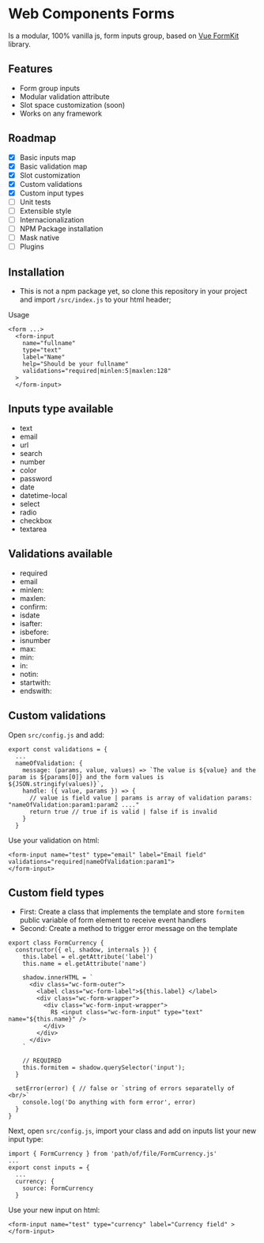 # Web Components Forms

Is a modular, 100% vanilla js, form inputs group, based on [Vue FormKit](https://formkit.com/getting-started/what-is-formkit) library.

## Features
- Form group inputs
- Modular validation attribute
- Slot space customization (soon)
- Works on any framework

## Roadmap
- [x] Basic inputs map
- [x] Basic validation map
- [X] Slot customization
- [X] Custom validations
- [X] Custom input types
- [ ] Unit tests
- [ ] Extensible style
- [ ] Internacionalization
- [ ] NPM Package installation
- [ ] Mask native
- [ ] Plugins

## Installation
 - This is not a npm package yet, so clone this repository in your project and import `/src/index.js` to your html header;

Usage
```
<form ...>
  <form-input 
    name="fullname" 
    type="text" 
    label="Name" 
    help="Should be your fullname"
    validations="required|minlen:5|maxlen:128" 
  >  
  </form-input>
```

## Inputs type available  
- text 
- email            
- url
- search
- number 
- color
- password
- date
- datetime-local
- select
- radio
- checkbox
- textarea 


## Validations available  
- required 
- email            
- minlen:<number>
- maxlen:<number>
- confirm:<other-field-name-above>
- isdate
- isafter:<yyyy-mm-dd>
- isbefore:<yyyy-mm-dd>
- isnumber
- max:<number>
- min:<number>
- in:<values-comma-separatelly> 
- notin:<values-comma-separatelly> 
- startwith:<any>
- endswith:<any>


## Custom validations
Open `src/config.js` and add:
```
export const validations = {
  ...
  nameOfValidation: {
    message: (params, value, values) => `The value is ${value} and the param is ${params[0]} and the form values is ${JSON.stringify(values)}`,
    handle: ({ value, params }) => {
      // value is field value | params is array of validation params: "nameOfValidation:param1:param2 ...."
      return true // true if is valid | false if is invalid
    }
  }
```

Use your validation on html:
```
<form-input name="test" type="email" label="Email field" validations="required|nameOfValidation:param1">
</form-input>
```


## Custom field types
- First: Create a class that implements the template and store `formitem` public variable of form element to receive event handlers
- Second: Create a method to trigger error message on the template
````
export class FormCurrency {
  constructor({ el, shadow, internals }) { 
    this.label = el.getAttribute('label')
    this.name = el.getAttribute('name')  

    shadow.innerHTML = ` 
      <div class="wc-form-outer"> 
        <label class="wc-form-label">${this.label} </label>
        <div class="wc-form-wrapper"> 
          <div class="wc-form-input-wrapper"> 
            R$ <input class="wc-form-input" type="text" name="${this.name}" />
          </div>  
        </div> 
      </div>
    `
  
    // REQUIRED
    this.formitem = shadow.querySelector('input'); 
  }
  
  setError(error) { // false or `string of errors separatelly of <br/>`
    console.log('Do anything with form error', error)
  }
}

````
Next, open `src/config.js`, import your class and add on inputs list your new input type:
```
import { FormCurrency } from 'path/of/file/FormCurrency.js'
...
export const inputs = {
  ...
  currency: {
    source: FormCurrency
  }
```

Use your new input on html:
```
<form-input name="test" type="currency" label="Currency field" ></form-input>
```